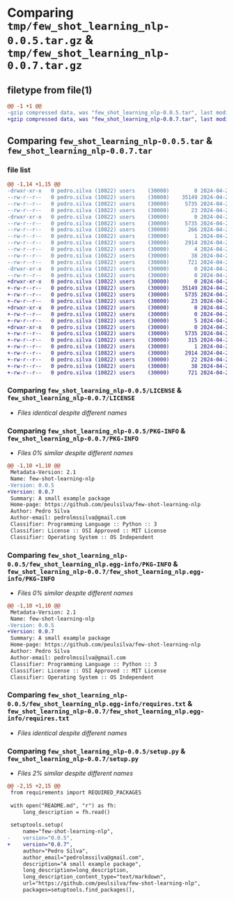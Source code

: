 # Comparing `tmp/few_shot_learning_nlp-0.0.5.tar.gz` & `tmp/few_shot_learning_nlp-0.0.7.tar.gz`

## filetype from file(1)

```diff
@@ -1 +1 @@
-gzip compressed data, was "few_shot_learning_nlp-0.0.5.tar", last modified: Sat Apr 20 14:02:59 2024, max compression
+gzip compressed data, was "few_shot_learning_nlp-0.0.7.tar", last modified: Sat Apr 20 14:06:44 2024, max compression
```

## Comparing `few_shot_learning_nlp-0.0.5.tar` & `few_shot_learning_nlp-0.0.7.tar`

### file list

```diff
@@ -1,14 +1,15 @@
-drwxr-xr-x   0 pedro.silva (10822) users    (30000)        0 2024-04-20 14:02:59.689712 few_shot_learning_nlp-0.0.5/
--rw-r--r--   0 pedro.silva (10822) users    (30000)    35149 2024-04-20 13:01:16.000000 few_shot_learning_nlp-0.0.5/LICENSE
--rw-r--r--   0 pedro.silva (10822) users    (30000)     5735 2024-04-20 14:02:59.687713 few_shot_learning_nlp-0.0.5/PKG-INFO
--rw-r--r--   0 pedro.silva (10822) users    (30000)       23 2024-04-20 13:01:16.000000 few_shot_learning_nlp-0.0.5/README.md
-drwxr-xr-x   0 pedro.silva (10822) users    (30000)        0 2024-04-20 14:02:59.676718 few_shot_learning_nlp-0.0.5/few_shot_learning_nlp.egg-info/
--rw-r--r--   0 pedro.silva (10822) users    (30000)     5735 2024-04-20 14:02:59.000000 few_shot_learning_nlp-0.0.5/few_shot_learning_nlp.egg-info/PKG-INFO
--rw-r--r--   0 pedro.silva (10822) users    (30000)      266 2024-04-20 14:02:59.000000 few_shot_learning_nlp-0.0.5/few_shot_learning_nlp.egg-info/SOURCES.txt
--rw-r--r--   0 pedro.silva (10822) users    (30000)        1 2024-04-20 14:02:59.000000 few_shot_learning_nlp-0.0.5/few_shot_learning_nlp.egg-info/dependency_links.txt
--rw-r--r--   0 pedro.silva (10822) users    (30000)     2914 2024-04-20 14:02:59.000000 few_shot_learning_nlp-0.0.5/few_shot_learning_nlp.egg-info/requires.txt
--rw-r--r--   0 pedro.silva (10822) users    (30000)        4 2024-04-20 14:02:59.000000 few_shot_learning_nlp-0.0.5/few_shot_learning_nlp.egg-info/top_level.txt
--rw-r--r--   0 pedro.silva (10822) users    (30000)       38 2024-04-20 14:02:59.689717 few_shot_learning_nlp-0.0.5/setup.cfg
--rw-r--r--   0 pedro.silva (10822) users    (30000)      721 2024-04-20 14:02:15.000000 few_shot_learning_nlp-0.0.5/setup.py
-drwxr-xr-x   0 pedro.silva (10822) users    (30000)        0 2024-04-20 14:02:59.675713 few_shot_learning_nlp-0.0.5/src/
--rw-r--r--   0 pedro.silva (10822) users    (30000)        0 2024-04-20 13:54:41.000000 few_shot_learning_nlp-0.0.5/src/__init__.py
+drwxr-xr-x   0 pedro.silva (10822) users    (30000)        0 2024-04-20 14:06:44.891687 few_shot_learning_nlp-0.0.7/
+-rw-r--r--   0 pedro.silva (10822) users    (30000)    35149 2024-04-20 13:01:16.000000 few_shot_learning_nlp-0.0.7/LICENSE
+-rw-r--r--   0 pedro.silva (10822) users    (30000)     5735 2024-04-20 14:06:44.890681 few_shot_learning_nlp-0.0.7/PKG-INFO
+-rw-r--r--   0 pedro.silva (10822) users    (30000)       23 2024-04-20 13:01:16.000000 few_shot_learning_nlp-0.0.7/README.md
+drwxr-xr-x   0 pedro.silva (10822) users    (30000)        0 2024-04-20 14:06:44.869682 few_shot_learning_nlp-0.0.7/few_shot_learning_nlp/
+-rw-r--r--   0 pedro.silva (10822) users    (30000)        0 2024-04-20 13:54:41.000000 few_shot_learning_nlp-0.0.7/few_shot_learning_nlp/__init__.py
+-rw-r--r--   0 pedro.silva (10822) users    (30000)        5 2024-04-20 14:05:17.000000 few_shot_learning_nlp-0.0.7/few_shot_learning_nlp/hello.py
+drwxr-xr-x   0 pedro.silva (10822) users    (30000)        0 2024-04-20 14:06:44.880680 few_shot_learning_nlp-0.0.7/few_shot_learning_nlp.egg-info/
+-rw-r--r--   0 pedro.silva (10822) users    (30000)     5735 2024-04-20 14:06:44.000000 few_shot_learning_nlp-0.0.7/few_shot_learning_nlp.egg-info/PKG-INFO
+-rw-r--r--   0 pedro.silva (10822) users    (30000)      315 2024-04-20 14:06:44.000000 few_shot_learning_nlp-0.0.7/few_shot_learning_nlp.egg-info/SOURCES.txt
+-rw-r--r--   0 pedro.silva (10822) users    (30000)        1 2024-04-20 14:06:44.000000 few_shot_learning_nlp-0.0.7/few_shot_learning_nlp.egg-info/dependency_links.txt
+-rw-r--r--   0 pedro.silva (10822) users    (30000)     2914 2024-04-20 14:06:44.000000 few_shot_learning_nlp-0.0.7/few_shot_learning_nlp.egg-info/requires.txt
+-rw-r--r--   0 pedro.silva (10822) users    (30000)       22 2024-04-20 14:06:44.000000 few_shot_learning_nlp-0.0.7/few_shot_learning_nlp.egg-info/top_level.txt
+-rw-r--r--   0 pedro.silva (10822) users    (30000)       38 2024-04-20 14:06:44.892684 few_shot_learning_nlp-0.0.7/setup.cfg
+-rw-r--r--   0 pedro.silva (10822) users    (30000)      721 2024-04-20 14:06:07.000000 few_shot_learning_nlp-0.0.7/setup.py
```

### Comparing `few_shot_learning_nlp-0.0.5/LICENSE` & `few_shot_learning_nlp-0.0.7/LICENSE`

 * *Files identical despite different names*

### Comparing `few_shot_learning_nlp-0.0.5/PKG-INFO` & `few_shot_learning_nlp-0.0.7/PKG-INFO`

 * *Files 0% similar despite different names*

```diff
@@ -1,10 +1,10 @@
 Metadata-Version: 2.1
 Name: few-shot-learning-nlp
-Version: 0.0.5
+Version: 0.0.7
 Summary: A small example package
 Home-page: https://github.com/peulsilva/few-shot-learning-nlp
 Author: Pedro Silva
 Author-email: pedrolmssilva@gmail.com
 Classifier: Programming Language :: Python :: 3
 Classifier: License :: OSI Approved :: MIT License
 Classifier: Operating System :: OS Independent
```

### Comparing `few_shot_learning_nlp-0.0.5/few_shot_learning_nlp.egg-info/PKG-INFO` & `few_shot_learning_nlp-0.0.7/few_shot_learning_nlp.egg-info/PKG-INFO`

 * *Files 0% similar despite different names*

```diff
@@ -1,10 +1,10 @@
 Metadata-Version: 2.1
 Name: few-shot-learning-nlp
-Version: 0.0.5
+Version: 0.0.7
 Summary: A small example package
 Home-page: https://github.com/peulsilva/few-shot-learning-nlp
 Author: Pedro Silva
 Author-email: pedrolmssilva@gmail.com
 Classifier: Programming Language :: Python :: 3
 Classifier: License :: OSI Approved :: MIT License
 Classifier: Operating System :: OS Independent
```

### Comparing `few_shot_learning_nlp-0.0.5/few_shot_learning_nlp.egg-info/requires.txt` & `few_shot_learning_nlp-0.0.7/few_shot_learning_nlp.egg-info/requires.txt`

 * *Files identical despite different names*

### Comparing `few_shot_learning_nlp-0.0.5/setup.py` & `few_shot_learning_nlp-0.0.7/setup.py`

 * *Files 2% similar despite different names*

```diff
@@ -2,15 +2,15 @@
 from requirements import REQUIRED_PACKAGES
 
 with open("README.md", "r") as fh:
     long_description = fh.read()
 
 setuptools.setup(
     name="few-shot-learning-nlp",
-    version="0.0.5",
+    version="0.0.7",
     author="Pedro Silva",
     author_email="pedrolmssilva@gmail.com",
     description="A small example package",
     long_description=long_description,
     long_description_content_type="text/markdown",
     url="https://github.com/peulsilva/few-shot-learning-nlp",
     packages=setuptools.find_packages(),
```

